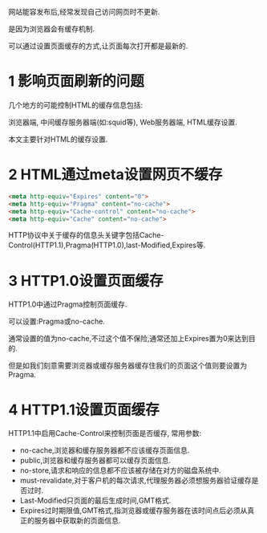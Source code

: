 <div class="jumbotron">
	<p>网站能容发布后,经常发现自己访问网页时不更新.</p>  
	<p>是因为浏览器会有缓存机制.</p>
	<p>可以通过设置页面缓存的方式,让页面每次打开都是最新的.</p>  
</div>

1 影响页面刷新的问题
===

几个地方的可能控制HTML的缓存信息包括:

浏览器端, 中间缓存服务器端(如:squid等), Web服务器端, HTML缓存设置.

本文主要针对HTML的缓存设置.

2 HTML通过meta设置网页不缓存
===

```html
<meta http-equiv="Expires" content="0">
<meta http-equiv="Pragma" content="no-cache">
<meta http-equiv="Cache-control" content="no-cache">
<meta http-equiv="Cache" content="no-cache">
```

HTTP协议中关于缓存的信息头关键字包括Cache-Control(HTTP1.1),Pragma(HTTP1.0),last-Modified,Expires等.

3 HTTP1.0设置页面缓存
===

HTTP1.0中通过Pragma控制页面缓存.

可以设置:Pragma或no-cache.

通常设置的值为no-cache,不过这个值不保险,通常还加上Expires置为0来达到目的.

但是如我们刻意需要浏览器或缓存服务器缓存住我们的页面这个值则要设置为 Pragma.

4 HTTP1.1设置页面缓存
===

HTTP1.1中启用Cache-Control来控制页面是否缓存, 常用参数:

* no-cache,浏览器和缓存服务器都不应该缓存页面信息.
* public,浏览器和缓存服务器都可以缓存页面信息.
* no-store,请求和响应的信息都不应该被存储在对方的磁盘系统中.
* must-revalidate,对于客户机的每次请求,代理服务器必须想服务器验证缓存是否过时.
* Last-Modified只页面的最后生成时间,GMT格式.
* Expires过时期限值,GMT格式,指浏览器或缓存服务器在该时间点后必须从真正的服务器中获取新的页面信息.